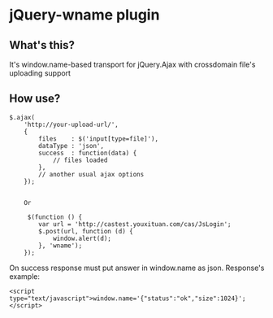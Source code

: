jQuery-wname plugin
===================
What's this?
------------
It's window.name-based transport for jQuery.Ajax with crossdomain file's uploading support

How use?
------------
	$.ajax(
		'http://your-upload-url/',
		{
			files    : $('input[type=file]'),
			dataType : 'json',
			success  : function(data) {
				// files loaded
			},
			// another usual ajax options
		});
		
		
		Or
		
		 $(function () {
            var url = 'http://castest.youxituan.com/cas/JsLogin';
            $.post(url, function (d) {
                window.alert(d);
            }, 'wname');
        });

On success response must put answer in window.name as json. Response's example:

	<script type="text/javascript">window.name='{"status":"ok","size":1024}';</script>

